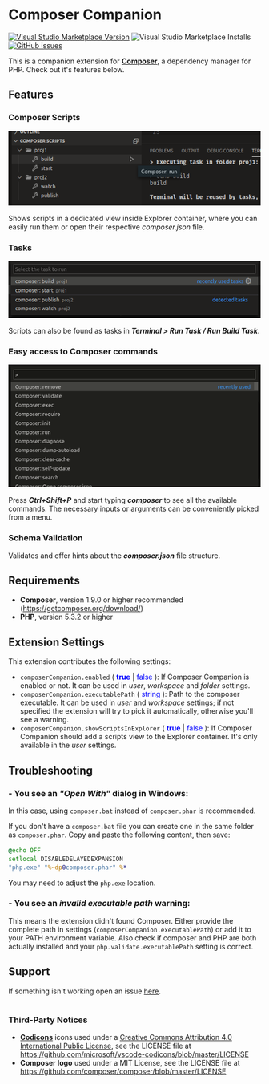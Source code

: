 # Composer Companion

[![Visual Studio Marketplace Version](https://img.shields.io/visual-studio-marketplace/v/faelv.composer-companion?style=flat-square)](https://marketplace.visualstudio.com/items?itemName=faelv.composer-companion)
![Visual Studio Marketplace Installs](https://img.shields.io/visual-studio-marketplace/i/faelv.composer-companion?style=flat-square)
[![GitHub issues](https://img.shields.io/github/issues/faelv/composer-companion?style=flat-square)](https://github.com/faelv/composer-companion/issues)

This is a companion extension for [**Composer**](https://getcomposer.org/), a dependency manager for PHP. Check out it's features below.

## Features

### Composer Scripts

![Composer Scripts](images/scripts.png)

Shows scripts in a dedicated view inside Explorer container, where you can easily run them or open their respective _composer.json_ file.

### Tasks

![Tasks](images/tasks.png)

Scripts can also be found as tasks in _**Terminal > Run Task / Run Build Task**_.

### Easy access to Composer commands

![Easy acces to Composer commands](images/commands.gif)

Press _**Ctrl+Shift+P**_ and start typing _**composer**_ to see all the available commands. The necessary inputs or arguments can be conveniently picked from a menu.

### Schema Validation

Validates and offer hints about the _**composer.json**_ file structure.

## Requirements

- **Composer**, version 1.9.0 or higher recommended (https://getcomposer.org/download/)
- **PHP**, version 5.3.2 or higher

## Extension Settings

This extension contributes the following settings:

* `composerCompanion.enabled` ( <span style="color: blue;">**true**</span> | <span style="color: blue;">false</span> ): If Composer Companion is enabled or not. It can be used in _user_, _workspace_ and _folder_ settings.
* `composerCompanion.executablePath` ( <span style="color: blue;">string </span>): Path to the composer executable. It can be used in _user_ and _workspace_ settings; if not specified the extension will try to pick it automatically, otherwise you'll see a warning.
* `composerCompanion.showScriptsInExplorer` ( <span style="color: blue;">**true**</span> | <span style="color: blue;">false</span> ): If Composer Companion should add a scripts view to the Explorer container. It's only available in the _user_ settings.

## Troubleshooting

### - You see an _"Open With"_ dialog in Windows:

In this case, using `composer.bat` instead of `composer.phar` is recommended.

If you don't have a `composer.bat` file you can create one in the same folder as `composer.phar`. Copy and paste the following content, then save:

```cmd
@echo OFF
setlocal DISABLEDELAYEDEXPANSION
"php.exe" "%~dp0composer.phar" %*
```

You may need to adjust the `php.exe` location.

### - You see an _invalid executable path_ warning:

This means the extension didn't found Composer. Either provide the complete path in settings (`composerCompanion.executablePath`) or add it to your PATH
environment variable. Also check if composer and PHP are both actually installed and your `php.validate.executablePath` setting is correct.

## Support

If something isn't working open an issue [here](https://github.com/faelv/composer-companion/issues).

#

### Third-Party Notices
- [**Codicons**](https://github.com/microsoft/vscode-codicons) icons used under a [Creative Commons Attribution 4.0 International Public License](https://creativecommons.org/licenses/by/4.0/legalcode), see the LICENSE file at https://github.com/microsoft/vscode-codicons/blob/master/LICENSE
- **Composer logo** used under a MIT License, see the LICENSE file at https://github.com/composer/composer/blob/master/LICENSE
